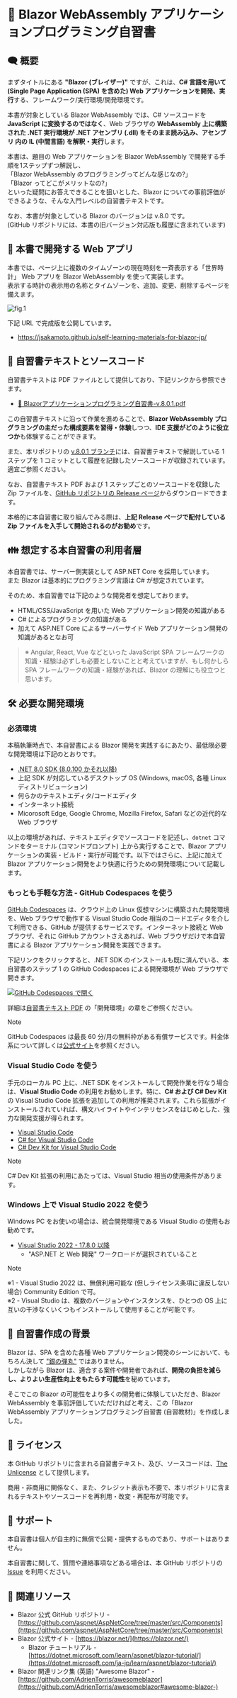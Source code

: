 
📖 Blazor WebAssembly アプリケーションプログラミング自習書
============================================

🗨️ 概要
----------------------------------------

まずタイトルにある **"Blazor (ブレイザー)"** ですが、これは、**C# 言語を用いて (Single Page Application (SPA) を含めた) Web アプリケーションを開発、実行**する、フレームワーク/実行環境/開発環境です。

本書が対象としている Blazor WebAssembly では、C# ソースコードを **JavaScript に変換するのではなく**、Web ブラウザの **WebAssembly 上に構築された .NET 実行環境が .NET アセンブリ (.dll) をそのまま読み込み、アセンブリ 内の IL (中間言語) を解釈・実行**します。

本書は、題目の Web アプリケーションを Blazor WebAssembly で開発する手順を1ステップずつ解説し、  
「Blazor WebAssembly のプログラミングってどんな感じなの?」  
「Blazor ってどこがメリットなの?」  
といった疑問にお答えできることを狙いとした、Blazor についての事前評価ができるような、そんな入門レベルの自習書テキストです。

なお、本書が対象としている Blazor のバージョンは v.8.0 です。  
(GitHub リポジトリには、本書の旧バージョン対応版も履歴に含まれています)


🚀 本書で開発する Web アプリ
----------------------------------------

本書では、ページ上に複数のタイムゾーンの現在時刻を一斉表示する「世界時計」 Web アプリを Blazor WebAssembly を使って実装します。  
表示する時計の表示用の名称とタイムゾーンを、追加、変更、削除するページを備えます。

![fig.1](.assets/fig.001.png)

下記 URL で完成版を公開しています。

- https://jsakamoto.github.io/self-learning-materials-for-blazor-jp/


📖 自習書テキストとソースコード
----------------------------------------

自習書テキストは PDF ファイルとして提供しており、下記リンクから参照できます。

- [📒 Blazorアプリケーションプログラミング自習書-v.8.0.1.pdf](https://jsakamoto.github.io/self-learning-materials-for-blazor-jp/Blazor%E3%82%A2%E3%83%97%E3%83%AA%E3%82%B1%E3%83%BC%E3%82%B7%E3%83%A7%E3%83%B3%E3%83%97%E3%83%AD%E3%82%B0%E3%83%A9%E3%83%9F%E3%83%B3%E3%82%B0%E8%87%AA%E7%BF%92%E6%9B%B8-v.8.0.1.pdf)

この自習書テキストに沿って作業を進めることで、**Blazor WebAssembly プログラミングの主だった構成要素を習得・体験**しつつ、**IDE 支援がどのように役立つか**も体験することができます。

また、本リポジトリの [v.8.0.1 ブランチ](https://github.com/jsakamoto/self-learning-materials-for-blazor-jp/commits/v.8.0.1)には、自習書テキストで解説している 1 ステップを 1 コミットとして履歴を記録したソースコードが収録されています。  
適宜ご参照ください。

なお、自習書テキスト PDF および 1 ステップごとのソースコードを収録した Zip ファイルを、[GitHub リポジトリの Release ページ](https://github.com/jsakamoto/self-learning-materials-for-blazor-jp/releases)からダウンロードできます。  

本格的に本自習書に取り組んでみる際は、**上記 Release ページで配付している Zip ファイルを入手して開始されるのがお勧め**です。


👪 想定する本自習書の利用者層
----------------------------------------

本自習書では、サーバー側実装として ASP.NET Core を採用しています。  
また Blazor は基本的にプログラミング言語は C# が想定されています。

そのため、本自習書では下記のような開発者を想定しております。

- HTML/CSS/JavaScript を用いた Web アプリケーション開発の知識がある
- C# によるプログラミングの知識がある
- 加えて ASP.NET Core によるサーバーサイド Web アプリケーション開発の知識があるとなお可

> ※ Angular, React, Vue などといった JavaScript SPA フレームワークの知識・経験は必ずしも必要としないことと考えていますが、もし何かしら SPA フレームワークの知識・経験があれば、Blazor の理解にも役立つと思います。


🛠️ 必要な開発環境
----------------------------------------

### 必須環境

本稿執筆時点で、本自習書による Blazor 開発を実践するにあたり、最低限必要な開発環境は下記のとおりです。

- [.NET 8.0 SDK (8.0.100 かそれ以降)](https://dotnet.microsoft.com/download/dotnet-core/8.0)
- 上記 SDK が対応しているデスクトップ OS (Windows, macOS, 各種 Linux ディストリビューション)
- 何らかのテキストエディタ/コードエディタ
- インターネット接続
- Micorosoft Edge, Google Chrome, Mozilla Firefox, Safari などの近代的な Web ブラウザ

以上の環境があれば、テキストエディタでソースコードを記述し、`dotnet` コマンドをターミナル (コマンドプロンプト) 上から実行することで、Blazor アプリケーションの実装・ビルド・実行が可能です。以下ではさらに、上記に加えて Blazor アプリケーション開発をより快適に行うための開発環境について記載します。

### もっとも手軽な方法 - GitHub Codespaces を使う

[GitHub Codespaces](https://github.co.jp/features/codespaces) は、クラウド上の Linux 仮想マシンに構築された開発環境を、Web ブラウザで動作する Visual Studio Code 相当のコードエディタを介して利用できる、GitHub が提供するサービスです。インターネット接続と Web ブラウザ、それに GitHub アカウントさえあれば、Web ブラウザだけで本自習書による Blazor アプリケーション開発を実践できます。

下記リンクをクリックすると、.NET SDK のインストールも既に済んでいる、本自習書のステップ 1 の GitHub Codespaces による開発環境が Web ブラウザで開きます。

[![GitHub Codespaces で開く](https://github.com/codespaces/badge.svg)](https://github.com/codespaces/new/jsakamoto/self-learning-materials-for-blazor-jp/tree/boilerplate%2Fv.8.0.1?quickstart=1)

詳細は[自習書テキスト PDF](https://jsakamoto.github.io/self-learning-materials-for-blazor-jp/Blazor%E3%82%A2%E3%83%97%E3%83%AA%E3%82%B1%E3%83%BC%E3%82%B7%E3%83%A7%E3%83%B3%E3%83%97%E3%83%AD%E3%82%B0%E3%83%A9%E3%83%9F%E3%83%B3%E3%82%B0%E8%87%AA%E7%BF%92%E6%9B%B8-v.8.0.1.pdf) の「開発環境」の章をご参照ください。

> [!NOTE]  
> GitHub Codespaces は最長 60 分/月の無料枠がある有償サービスです。料金体系について詳しくは[公式サイト](https://github.co.jp/features/codespaces)を参照ください。

### Visual Studio Code を使う

手元のローカル PC 上に、.NET SDK をインストールして開発作業を行なう場合は、**Visual Studio Code** の利用をお勧めします。特に、**C# および C# Dev Kit** の Visual Studio Code 拡張を追加しての利用が推奨されます。これら拡張がインストールされていれば、構文ハイライトやインテリセンスをはじめとした、強力な開発支援が得られます。

- [Visual Studio Code](https://code.visualstudio.com/)
- [C# for Visual Studio Code](https://marketplace.visualstudio.com/items?itemName=ms-vscode.csharp)
- [C# Dev Kit for Visual Studio Code](https://marketplace.visualstudio.com/items?itemName=ms-dotnettools.csdevkit)

> [!NOTE]  
> C# Dev Kit 拡張の利用にあたっては、Visual Studio 相当の使用条件があります。

### Windows 上で Visual Studio 2022 を使う

Windows PC をお使いの場合は、統合開発環境である Visual Studio の使用もお勧めです。

- [Visual Studio 2022 - 17.8.0 以降](https://visualstudio.microsoft.com/vs/)
    - "ASP.NET と Web 開発" ワークロードが選択されていること

> [!NOTE]  
> ※1 - Visual Studio 2022 は、無償利用可能な (但しライセンス条項に違反しない場合) Community Edition で可。  
> ※2 - Visual Studio は、複数のバージョンやインスタンスを、ひとつの OS 上に互いの干渉なくいくつもインストールして使用することが可能です。

 🤔 自習書作成の背景
----------------------------------------

Blazor は、SPA を含めた各種 Web アプリケーション開発のシーンにおいて、もちろん決して ["銀の弾丸"](https://kotobank.jp/word/%E9%8A%80%E3%81%AE%E5%BC%BE%E4%B8%B8-248402) ではありません。  
しかしながら Blazor は、適合する案件や開発者であれば、**開発の負担を減らし、よりよい生産性向上をもたらす可能性**を秘めています。

そこでこの Blazor の可能性をより多くの開発者に体験していただき、Blazor WebAssembly を事前評価していただければと考え、この「Blazor WebAssembly アプリケーションプログラミング自習書 (自習教材)」を作成しました。


📣 ライセンス
----------------------------------------

本 GitHub リポジトリに含まれる自習書テキスト、及び、ソースコードは、[The Unlicense](LICENSE) として提供します。

商用・非商用に関係なく、また、クレジット表示も不要で、本リポジトリに含まれるテキストやソースコードを再利用・改変・再配布が可能です。


📩 サポート
----------------------------------------

本自習書は個人が自主的に無償で公開・提供するものであり、サポートはありません。

本自習書に関して、質問や連絡事項などある場合は、本 GitHub リポジトリの [Issue](https://github.com/jsakamoto/self-learning-materials-for-blazor-jp/issues) を利用ください。


🔗 関連リソース
----------------------------------------

- Blazor 公式 GitHub リポジトリ - [https://github.com/aspnet/AspNetCore/tree/master/src/Components](https://github.com/aspnet/AspNetCore/tree/master/src/Components)
- Blazor 公式サイト - [https://blazor.net/](https://blazor.net/)
    - Blazor チュートリアル - [https://dotnet.microsoft.com/learn/aspnet/blazor-tutorial/](https://dotnet.microsoft.com/ja-jp/learn/aspnet/blazor-tutorial/)
- Blazor 関連リンク集 (英語) "Awesome Blazor" - [https://github.com/AdrienTorris/awesomeblazor](https://github.com/AdrienTorris/awesomeblazor#awesome-blazor-) 
